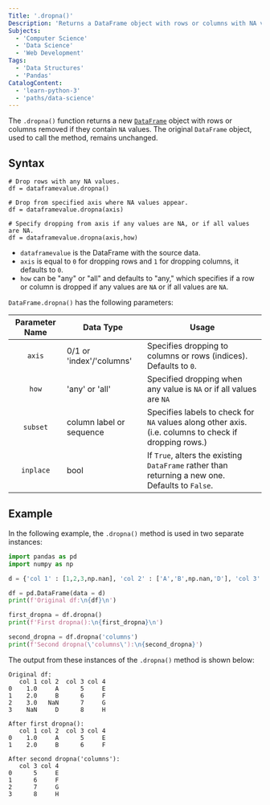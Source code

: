 ```yaml
---
Title: '.dropna()'
Description: 'Returns a DataFrame object with rows or columns with NA values removed.'
Subjects:
  - 'Computer Science'
  - 'Data Science'
  - 'Web Development'
Tags:
  - 'Data Structures'
  - 'Pandas'
CatalogContent:
  - 'learn-python-3'
  - 'paths/data-science'
---
```


The `.dropna()` function returns a new [`DataFrame`](https://www.codecademy.com/resources/docs/pandas/dataframe) object with rows or columns removed if they contain `NA` values. The original `DataFrame` object, used to call the method, remains unchanged.

## Syntax

```pseudo
# Drop rows with any NA values.
df = dataframevalue.dropna()

# Drop from specified axis where NA values appear.
df = dataframevalue.dropna(axis)

# Specify dropping from axis if any values are NA, or if all values are NA.
df = dataframevalue.dropna(axis,how)
```

- `dataframevalue` is the DataFrame with the source data.
- `axis` is equal to `0` for dropping rows and `1` for dropping columns, it defaults to `0`.
- `how` can be "any" or "all" and defaults to "any," which specifies if a row or column is dropped if any values are `NA` or if all values are `NA`.

`DataFrame.dropna()` has the following parameters:

| Parameter Name | Data Type                | Usage                                                                                                 |
| :------------: | ------------------------ | ----------------------------------------------------------------------------------------------------- |
|     `axis`     | 0/1 or 'index'/'columns' | Specifies dropping to columns or rows (indices). Defaults to `0`.                                     |
|     `how`      | 'any' or 'all'           | Specified dropping when any value is `NA` or if all values are `NA`                                   |
|    `subset`    | column label or sequence | Specifies labels to check for `NA` values along other axis. (i.e. columns to check if dropping rows.) |
|   `inplace`    | bool                     | If `True`, alters the existing `DataFrame` rather than returning a new one. Defaults to `False`.      |

## Example

In the following example, the `.dropna()` method is used in two separate instances:

```py
import pandas as pd
import numpy as np

d = {'col 1' : [1,2,3,np.nan], 'col 2' : ['A','B',np.nan,'D'], 'col 3' : [5,6,7,8], 'col 4' : ['E','F','G','H']}

df = pd.DataFrame(data = d)
print(f'Original df:\n{df}\n')

first_dropna = df.dropna()
print(f'First dropna():\n{first_dropna}\n')

second_dropna = df.dropna('columns')
print(f'Second dropna(\'columns\'):\n{second_dropna}')
```

The output from these instances of the `.dropna()` method is shown below:

```shell
Original df:
   col 1 col 2  col 3 col 4
0    1.0     A      5     E
1    2.0     B      6     F
2    3.0   NaN      7     G
3    NaN     D      8     H

After first dropna():
   col 1 col 2  col 3 col 4
0    1.0     A      5     E
1    2.0     B      6     F

After second dropna('columns'):
   col 3 col 4
0      5     E
1      6     F
2      7     G
3      8     H
```
